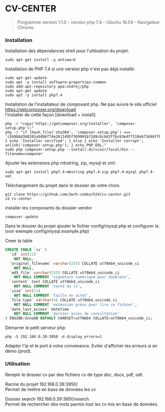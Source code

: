 # CV-CENTER

> Programme version 1.1.0 - version php 7.4 - Ubuntu 18.04 - Navigateur Chrome.

### Installation
Installation des dépendances shell pour l'utilisation du projet: 
```shell
sudo apt-get install -y antiword
```


Installation de PHP 7.4 si une version php n'est pas déjà installé: 
```shell
sudo apt-get update
sudo apt -y install software-properties-common
sudo add-apt-repository ppa:ondrej/php
sudo apt-get update
sudo apt -y install php7.4
```

Installation de l'installateur de composant php.
Ne pas suivre le site officiel https://getcomposer.org/download  
l'installer de cette façon [download + install]: 
```shell
php -r "copy('https://getcomposer.org/installer', 'composer-setup.php');"
php -r "if (hash_file('sha384', 'composer-setup.php') === 'c5b9b6d368201a9db6f74e2611495f369991b72d9c8cbd3ffbc63edff210eb73d46ffbfce88669ad33695ef77dc76976') { echo 'Installer verified'; } else { echo 'Installer corrupt'; unlink('composer-setup.php'); } echo PHP_EOL;"
sudo php composer-setup.php --install-dir=/usr/local/bin --filename=composer
```

Ajouter les extensions php mbstring, zip, mysql et xml: 
```shell
sudo apt-get install php7.4-mbstring php7.4-zip php7.4-mysql php7.4-xml  
```

Téléchargement du projet dans le dossier de votre choix.
```shell
git clone https://github.com/3wrh-codeurh24/cv-center.git 
cd cv-center
```


installer les composants du dossier vendor 
```shell
composer update
```

Dans le dossier du projet ajouter le fichier config/mysql.php et configurer le. (voir exemple config/mysql.example.php)

Creer la table

```sql
CREATE TABLE `cv` (
  `id` int(11) 
    NOT NULL,
  `original_filename` varchar(255) COLLATE utf8mb4_unicode_ci 
    NOT NULL,
  `md5_file` varchar(255) COLLATE utf8mb4_unicode_ci 
    NOT NULL COMMENT 'signature numérique pour doublons',
  `content` text COLLATE utf8mb4_unicode_ci 
    NOT NULL COMMENT 'texte du cv',
  `size` int(11) 
    NOT NULL COMMENT 'taille en octet',
  `file_type` varchar(4) COLLATE utf8mb4_unicode_ci 
    NOT NULL COMMENT 'extension prévu pour lire ce fichier',
  `date_last_access` datetime 
    NOT NULL COMMENT 'dernier acces de consultation'
) ENGINE=InnoDB DEFAULT CHARSET=utf8mb4 COLLATE=utf8mb4_unicode_ci;
```

Démarrer le petit serveur php: 
```shell
php -S 192.168.0.39:3950 -d display_errors=1 
```
Adapter l'ip et le port à votre convenance. Eviter d'afficher les erreurs si en démo (prod).

### Utilisation

Remplir le dossier cv par des fichiers cv de type doc, docx, pdf, odt.

Racine du projet 192.168.0.39:3950/  
Permet de mettre en base de données les cv

Dossier search 192.168.0.39:3950/search  
Permet de rechercher des mots parmis tout les cv mis en base de données.